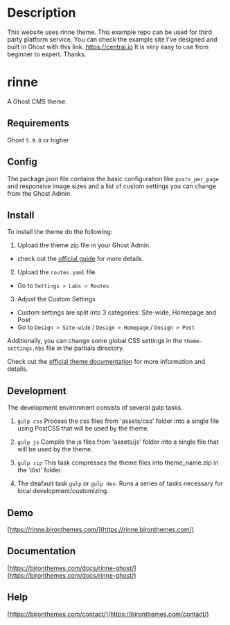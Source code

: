 # Description

This website uses rinne theme. This example repo can be used for third party platform service. You can check the example site I've designed and built in Ghost with this link. https://centrai.io
It is very easy to use from beginner to expert. Thanks.
# rinne

A Ghost CMS theme. 


## Requirements

Ghost `5.9.0` or higher


## Config

The package.json file contains the basic configuration like `posts_per_page` 
and responsive image sizes and a list of custom settings you can change from the Ghost Admin.


## Install

To install the theme do the following:
1. Upload the theme zip file in your Ghost Admin.
- check out the [official guide](https://ghost.org/help/installing-a-theme/) for more details.

2. Upload the `routes.yaml` file.
- Go to `Settings > Labs > Routes`

3. Adjust the Custom Settings
- Custom settings are split into 3 categories: Site-wide, Homepage and Post
- Go to `Design > Site-wide` / `Design > Homepage` / `Design > Post` 

Additionally, you can change some global CSS settings in the `theme-settings.hbs` file in the partials directory.

Check out the [official theme documentation](https://bironthemes.com/docs/rinne-ghost/) for more information and details.


## Development

The development environment consists of several gulp tasks.
1. `gulp css`
Process the css files from 'assets/css' folder into a single file using PostCSS 
that will be used by the theme.

2. `gulp js`
Compile the js files from 'assets/js' folder into a single file that will 
be used by the theme.

3. `gulp zip`
This task compresses the theme files into theme_name.zip in the 'dist' folder.

4. The deafault task `gulp` or `gulp dev`.
Runs a series of tasks necessary for local development/customizing.


## Demo

[https://rinne.bironthemes.com/](https://rinne.bironthemes.com/)


## Documentation

[https://bironthemes.com/docs/rinne-ghost/](https://bironthemes.com/docs/rinne-ghost/)


## Help

[https://bironthemes.com/contact/](https://bironthemes.com/contact/)

